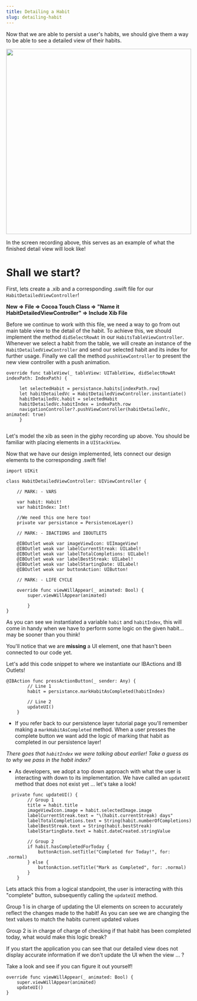 ```yaml
---
title: Detailing a Habit
slug: detailing-habit
---
```


Now that we are able to persist a user's habits, we should give them a way to be able to see a detailed view of their habits.

<img src= ./assets/DetailedView.gif height=500></img>

In the screen recording above, this serves as an example of what the finished detail view will look like!

# Shall we start?

First, lets create a .xib and a corresponding .swift file for our `HabitDetailedViewController`!

**New => File => Cocoa Touch Class => "Name it HabitDetailedViewController" => Include Xib File**

Before we continue to work with this file, we need a way to go from out main table view to the detail of the habit. To achieve this, we should implement the method `didSelectRowAt` in our `HabitsTableViewController`. Whenever we select a habit from the table, we will create an instance of the `HabitDetailedViewController` and send our selected habit and its index for further usage. Finally we call the method `pushViewController` to present the new view controller with a push animation.

```
override func tableView(_ tableView: UITableView, didSelectRowAt indexPath: IndexPath) {
        
     let selectedHabit = persistance.habits[indexPath.row]
     let habitDetailedVc = HabitDetailedViewController.instantiate()
     habitDetailedVc.habit = selectedHabit
     habitDetailedVc.habitIndex = indexPath.row
     navigationController?.pushViewController(habitDetailedVc, animated: true)
     }
   
```

Let's model the xib as seen in the giphy recording up above. You should be familiar with placing elements in a      `UIStackView`.


Now that we have our design implemented, lets connect our design elements to the corresponding .swift file!

```
import UIKit

class HabitDetailedViewController: UIViewController {

    // MARK: - VARS

    var habit: Habit!
    var habitIndex: Int!

    //We need this one here too!
    private var persistance = PersistenceLayer()

    // MARK: - IBACTIONS and IBOUTLETS

    @IBOutlet weak var imageViewIcon: UIImageView!
    @IBOutlet weak var labelCurrentStreak: UILabel!
    @IBOutlet weak var labelTotalCompletions: UILabel!
    @IBOutlet weak var labelBestStreak: UILabel!
    @IBOutlet weak var labelStartingDate: UILabel!
    @IBOutlet weak var buttonAction: UIButton!

    // MARK: - LIFE CYCLE

    override func viewWillAppear(_ animated: Bool) {
        super.viewWillAppear(animated)

        }
}

```

As you can see we instantiated a variable `habit` and `habitIndex`, this will come in handy when we have to perform some logic on the given habit... may be sooner than you think!

You'll notice that we are **missing** a UI element, one that hasn't been connected to our code yet.

Let's add this code snippet to where we instantiate our IBActions and IB Outlets!

```
@IBAction func pressActionButton(_ sender: Any) {
        // Line 1
        habit = persistance.markHabitAsCompleted(habitIndex)

        // Line 2
        updateUI()
    }
```

- If you refer back to our persistence layer tutorial page you'll remember making a `markHabitAsCompleted` method. When a user presses the complete button we want add the logic of marking that habit as completed in our persistence layer!

*There goes that `habitIndex` we were talking about earlier! Take a guess as to why we pass in the habit index?*

- As developers, we adopt a top down approach with what the user is interacting with down to its implementation. We have called an `updateUI` method that does not exist yet ... let's take a look!

```
  private func updateUI() {
        // Group 1
        title = habit.title
        imageViewIcon.image = habit.selectedImage.image
        labelCurrentStreak.text = "\(habit.currentStreak) days"
        labelTotalCompletions.text = String(habit.numberOfCompletions)
        labelBestStreak.text = String(habit.bestStreak)
        labelStartingDate.text = habit.dateCreated.stringValue

        // Group 2
        if habit.hasCompletedForToday {
            buttonAction.setTitle("Completed for Today!", for: .normal)
        } else {
            buttonAction.setTitle("Mark as Completed", for: .normal)
        }
    }
```

Lets attack this from a logical standpoint, the user is interacting with this "complete" button, subsequently calling the `updateUI` method.

Group 1 is in charge of updating the UI elements on screen to accurately reflect the changes made to the habit! As you can see we are changing the text values to match the habits current updated values

Group 2 is in charge of charge of checking if that habit has been completed today, what would make this logic break?


If you start the application you can see that our detailed view does not display accurate information if we don't update the UI when the view ... ?

Take a look and see if you can figure it out yourself!

```
override func viewWillAppear(_ animated: Bool) {
    super.viewWillAppear(animated)
    updateUI()
}
```
